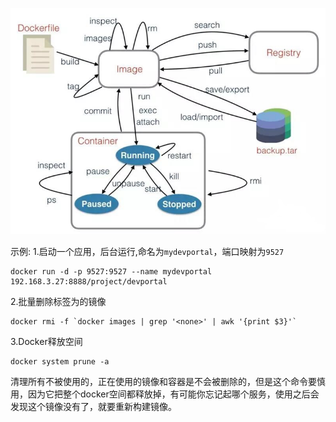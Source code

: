 ![](../images/screenshot_1544410864327.png)

示例:
1.启动一个应用，后台运行,命名为`mydevportal`，端口映射为`9527`
```
docker run -d -p 9527:9527 --name mydevportal 192.168.3.27:8888/project/devportal
```

2.批量删除标签为<none>的镜像
```
docker rmi -f `docker images | grep '<none>' | awk '{print $3}'`
```

3.Docker释放空间
```
docker system prune -a
```

清理所有不被使用的，正在使用的镜像和容器是不会被删除的，但是这个命令要慎用，因为它把整个docker空间都释放掉，有可能你忘记起哪个服务，使用之后会发现这个镜像没有了，就要重新构建镜像。